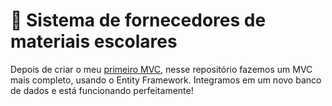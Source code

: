 # 🛒 Sistema de fornecedores de materiais escolares

 Depois de criar o meu [primeiro MVC](https://github.com/becabelin/construdelas-mvc), nesse repositório fazemos um MVC mais completo, usando o Entity Framework. Integramos em um novo banco de dados e está funcionando perfeitamente!